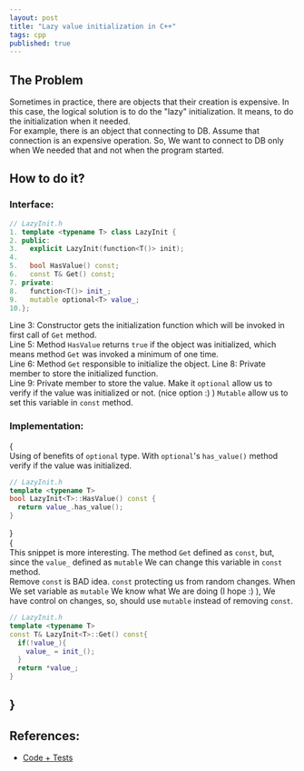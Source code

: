 ```yaml
---
layout: post
title: "Lazy value initialization in C++"
tags: cpp
published: true
---
```

## The Problem
Sometimes in practice, there are objects that their creation is expensive. In this case, the logical solution is to do the "lazy" initialization. It means, to do the initialization when it needed.  
For example, there is an object that connecting to DB. Assume that connection is an expensive operation. So, We want to connect to DB only when We needed that and not when the program started.

## How to do it?
### Interface:
```cpp
// LazyInit.h
1. template <typename T> class LazyInit {
2. public:
3.   explicit LazyInit(function<T()> init);
4.
5.   bool HasValue() const;
6.   const T& Get() const;
7. private:
8.   function<T()> init_;
9.   mutable optional<T> value_;
10.};
```
Line 3: Constructor gets the initialization function which will be invoked in first call of `Get` method.  
Line 5: Method `HasValue` returns `true` if the object was initialized, which means method `Get` was invoked a minimum of one time.  
Line 6: Method `Get` responsible to initialize the object. 
Line 8: Private member to store the initialized function.  
Line 9: Private member to store the value. Make it `optional` allow us to verify if the value was initialized or not. (nice option :) ) `Mutable` allow us to set this variable in `const` method.
### Implementation:
{  
Using of benefits of `optional` type. With `optional`'s `has_value()` method verify if the value was initialized.
```cpp
// LazyInit.h
template <typename T> 
bool LazyInit<T>::HasValue() const {
  return value_.has_value();
}
```
}  
{  
This snippet is more interesting. The method `Get` defined as `const`, but, since the `value_` defined as `mutable` We can change this variable in `const` method.  
Remove `const` is BAD idea. `const` protecting us from random changes. When We set variable as `mutable` We know what We are doing (I hope :) ), We have control on changes, so, should use `mutable` instead of removing `const`.
```cpp
// LazyInit.h
template <typename T>
const T& LazyInit<T>::Get() const{
  if(!value_){
    value_ = init_();
  }
  return *value_;
}
```
}
---
## References:
* [Code + Tests](https://github.com/ivalery111/ivaleryz.github.io/tree/master/code/2021/02/27/LazyInit)
